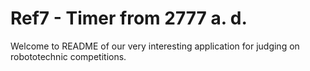 # Ref7 - Timer from 2777 a. d.

Welcome to README of our very interesting application for judging on robototechnic competitions.